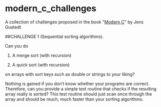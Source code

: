 # modern_c_challenges
A collection of challenges proposed in the book "[Modern C](https://gforge.inria.fr/frs/download.php/latestfile/5298/ModernC.pdf)" by Jens Gustedt

##CHALLENGE 1 (Sequential sorting algorithms).

Can you do

1. A merge sort (with recursion)

2. A quick sort (with recursion)

on arrays with sort keys such as double or strings to your liking?

Nothing is gained if you don’t know whether your programs are correct. Therefore, can
you provide a simple test routine that checks if the resulting array really is sorted?
This test routine should just scan once through the array and should be much, much faster
than your sorting algorithms.
